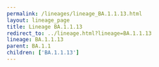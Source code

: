 ```yaml
---
permalink: /lineages/lineage_BA.1.1.13.html
layout: lineage_page
title: Lineage BA.1.1.13
redirect_to: ../lineage.html?lineage=BA.1.1.13
lineage: BA.1.1.13
parent: BA.1.1
children: ['BA.1.1.13']
---
```

